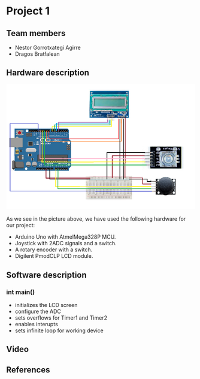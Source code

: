 # Project 1
## Team members
- Nestor Gorrotxategi Agirre
- Dragos Bratfalean
## Hardware description
![Image of all hardware](https://github.com/NestorGorrotxategi/digitalelectronics2/blob/main/lab-project1/Schematic.png)

As we see in the picture above, we have used the following hardware for our project:
- Arduino Uno with AtmelMega328P MCU.
- Joystick with 2ADC signals and a switch.
- A rotary encoder with a switch.
- Digilent PmodCLP LCD module.

## Software description


### int main()
* initializes the LCD screen
* configure the ADC
* sets overflows for Timer1 and Timer2
* enables interupts
* sets infinite loop for working device

## Video
## References
